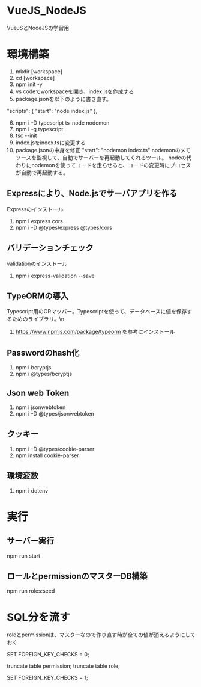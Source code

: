 # VueJS_NodeJS
VueJSとNodeJSの学習用

 # 環境構築

1. mkdir [workspace]
2. cd [workspace]
3. npm init -y
4. vs codeでworkspaceを開き、index.jsを作成する
5. package.jsonを以下のように書き直す。

"scripts": {
   "start": "node index.js"
 },

6. npm i -D typescript ts-node nodemon
7. npm i -g typescript
8. tsc --init
9. index.jsをindex.tsに変更する
10. package.jsonの中身を修正
  "start": "nodemon index.ts" 
nodemonのメモ
ソースを監視して、自動でサーバーを再起動してくれるツール。
nodeの代わりにnodemonを使ってコードを走らせると、コードの変更時にプロセスが自動で再起動する。

## Expressにより、Node.jsでサーバアプリを作る
Expressのインストール
  1. npm i express cors
  2. npm i -D @types/express @types/cors

## バリデーションチェック
validationのインストール
  1. npm i express-validation --save

## TypeORMの導入
Typescript用のORマッパー。Typescriptを使って、データベースに値を保存するためのライブラリ。\n
1. https://www.npmjs.com/package/typeorm を参考にインストール


## Passwordのhash化
1. npm i bcryptjs 
2. npm i @types/bcryptjs

## Json web Token
1. npm i jsonwebtoken 
2. npm i -D @types/jsonwebtoken

## クッキー
1. npm i -D @types/cookie-parser
2. npm install cookie-parser 

## 環境変数
1. npm i dotenv




# 実行
## サーバー実行
npm run start

## ロールとpermissionのマスターDB構築
npm run roles:seed

# SQL分を流す
roleとpermissionは、マスターなので作り直す時が全ての値が消えるようにしておく

SET FOREIGN_KEY_CHECKS = 0;

truncate table permission;
truncate table role;

SET FOREIGN_KEY_CHECKS = 1;